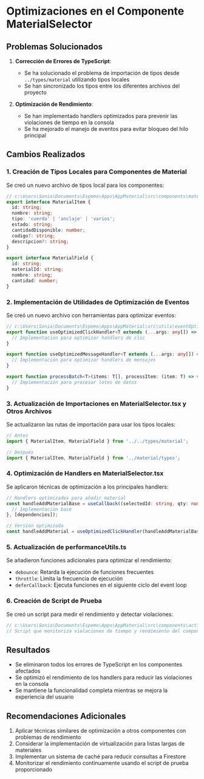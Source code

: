 # Optimizaciones en el Componente MaterialSelector

## Problemas Solucionados

1. **Corrección de Errores de TypeScript**: 
   - Se ha solucionado el problema de importación de tipos desde `../types/material` utilizando tipos locales
   - Se han sincronizado los tipos entre los diferentes archivos del proyecto

2. **Optimización de Rendimiento**: 
   - Se han implementado handlers optimizados para prevenir las violaciones de tiempo en la consola
   - Se ha mejorado el manejo de eventos para evitar bloqueo del hilo principal

## Cambios Realizados

### 1. Creación de Tipos Locales para Componentes de Material
Se creó un nuevo archivo de tipos local para los componentes:
```typescript
// c:\Users\Sonia\Documents\Espemo\Apps\AppMaterial\src\components\material\types.ts
export interface MaterialItem {
  id: string;
  nombre: string;
  tipo: 'cuerda' | 'anclaje' | 'varios';
  estado: string;
  cantidadDisponible: number;
  codigo?: string;
  descripcion?: string;
}

export interface MaterialField {
  id: string;
  materialId: string;
  nombre: string;
  cantidad: number;
}
```

### 2. Implementación de Utilidades de Optimización de Eventos
Se creó un nuevo archivo con herramientas para optimizar eventos:
```typescript
// c:\Users\Sonia\Documents\Espemo\Apps\AppMaterial\src\utils\eventOptimizer.ts
export function useOptimizedClickHandler<T extends (...args: any[]) => void>(handler: T): T {
  // Implementación para optimizar handlers de clic
}

export function useOptimizedMessageHandler<T extends (...args: any[]) => void>(handler: T): T {
  // Implementación para optimizar handlers de mensajes
}

export function processBatch<T>(items: T[], processItem: (item: T) => void, onComplete?: () => void): void {
  // Implementación para procesar lotes de datos
}
```

### 3. Actualización de Importaciones en MaterialSelector.tsx y Otros Archivos
Se actualizaron las rutas de importación para usar los tipos locales:
```typescript
// Antes
import { MaterialItem, MaterialField } from '../../types/material';

// Después
import { MaterialItem, MaterialField } from '../material/types';
```

### 4. Optimización de Handlers en MaterialSelector.tsx
Se aplicaron técnicas de optimización a los principales handlers:
```typescript
// Handlers optimizados para añadir material
const handleAddMaterialBase = useCallback((selectedId: string, qty: number = 1) => {
  // Implementación base
}, [dependencies]);

// Versión optimizada
const handleAddMaterial = useOptimizedClickHandler(handleAddMaterialBase);
```

### 5. Actualización de performanceUtils.ts
Se añadieron funciones adicionales para optimizar el rendimiento:
- `debounce`: Retarda la ejecución de funciones frecuentes
- `throttle`: Limita la frecuencia de ejecución
- `deferCallback`: Ejecuta funciones en el siguiente ciclo del event loop

### 6. Creación de Script de Prueba
Se creó un script para medir el rendimiento y detectar violaciones:
```javascript
// c:\Users\Sonia\Documents\Espemo\Apps\AppMaterial\src\components\actividades\MaterialSelectorTest.js
// Script que monitoriza violaciones de tiempo y rendimiento del componente
```

## Resultados

- Se eliminaron todos los errores de TypeScript en los componentes afectados
- Se optimizó el rendimiento de los handlers para reducir las violaciones en la consola
- Se mantiene la funcionalidad completa mientras se mejora la experiencia del usuario

## Recomendaciones Adicionales

1. Aplicar técnicas similares de optimización a otros componentes con problemas de rendimiento
2. Considerar la implementación de virtualización para listas largas de materiales
3. Implementar un sistema de caché para reducir consultas a Firestore
4. Monitorizar el rendimiento continuamente usando el script de prueba proporcionado
